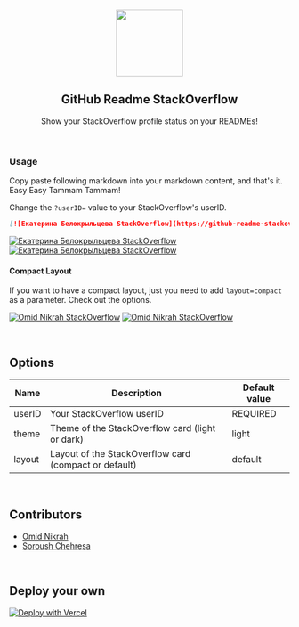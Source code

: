 <br>

<p align="center">
  <img width="120px" src="https://raw.githubusercontent.com/omidnikrah/github-readme-stackoverflow/master/stackoverflow.svg" />
  <h2 align="center">GitHub Readme StackOverflow</h2>
  <p align="center">Show your StackOverflow profile status on your READMEs!</p>
</p>

<br>

### Usage

Copy paste following markdown into your markdown content, and that's it. Easy Easy Tammam Tammam!

Change the `?userID=` value to your StackOverflow's userID.

```md
[![Екатерина Белокрыльцева StackOverflow](https://github-readme-stackoverflow-beryl.vercel.app/?userID=286391)](https://ru.stackoverflow.com/users/286391/Екатерина-Белокрыльцева)
```

[![Екатерина Белокрыльцева StackOverflow](https://github-readme-stackoverflow-beryl.vercel.app/?userID=286391)](https://ru.stackoverflow.com/users/286391/Екатерина-Белокрыльцева)
[![Екатерина Белокрыльцева StackOverflow](https://github-readme-stackoverflow-beryl.vercel.app/?userID=286391&theme=dark)](https://ru.stackoverflow.com/users/286391/Екатерина-Белокрыльцева)

#### Compact Layout

If you want to have a compact layout, just you need to add `layout=compact` as a parameter. Check out the options.

[![Omid Nikrah StackOverflow](https://github-readme-stackoverflow-beryl.vercel.app/?userID=286391&layout=compact)](https://ru.stackoverflow.com/users/286391/Екатерина-Белокрыльцева)
[![Omid Nikrah StackOverflow](https://github-readme-stackoverflow-beryl.vercel.app/?userID=286391&layout=compact&theme=dark)](https://stackoverflow.com/users/6558042/omid-nikrah)


<br>

## Options
|    Name    |           Description           |        Default value       |
| ---------- | ------------------------------- | -------------------------- |
| userID     | Your StackOverflow userID            | REQUIRED                |
| theme      | Theme of the StackOverflow card (light or dark)      | light     |
| layout     | Layout of the StackOverflow card (compact or default) | default |    

<br>

## Contributors
- [Omid Nikrah](https://github.com/omidnikrah)
- [Soroush Chehresa](https://github.com/soroushchehresa)

<br>

## Deploy your own
[![Deploy with Vercel](https://vercel.com/button)](https://vercel.com/import/git?s=https://github.com/kittychka/github-readme-stackoverflow)
